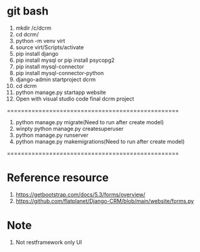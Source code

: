 # git bash

1. mkdir /c/dcrm
2. cd dcrm/
3. python -m venv virt
4. source virt/Scripts/activate
5. pip install django
6. pip install mysql or pip install psycopg2
7. pip install mysql-connector
8. pip install mysql-connector-python
9. django-admin startproject dcrm
10. cd dcrm
11. python manage.py startapp website
12. Open with visual studio code final dcrm project

=================================================

1. python manage.py migrate(Need to run after create model)
2. winpty python manage.py createsuperuser
3. python manage.py runserver
4. python manage.py makemigrations(Need to run after create model)

=================================================
# Reference resource
1. https://getbootstrap.com/docs/5.3/forms/overview/
2. https://github.com/flatplanet/Django-CRM/blob/main/website/forms.py

# Note
1. Not restframework only UI

